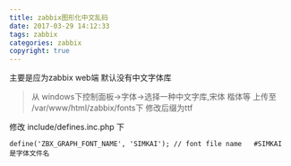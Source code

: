 ```yaml
---
title: zabbix图形化中文乱码
date: 2017-03-29 14:12:33
tags: zabbix
categories: zabbix
copyright: true
---
```

主要是应为zabbix web端 默认没有中文字体库
<!--more-->

> 从 windows下控制面板->字体->选择一种中文字库,宋体 楷体等
上传至
/var/www/html/zabbix/fonts下 
修改后缀为ttf

修改   include/defines.inc.php 下
```
define('ZBX_GRAPH_FONT_NAME', 'SIMKAI'); // font file name   #SIMKAI 是字体文件名
```
